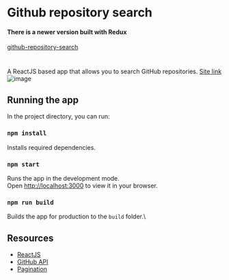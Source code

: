 # Github repository search


#### There is a newer version built with Redux
[github-repository-search](https://github.com/renatokirin/github-repository-search)



#


A ReactJS based app that allows you to search GitHub repositories.
[Site link](https://renatokirin.github.io/repository-search/)
![image](https://user-images.githubusercontent.com/105893349/184711968-099d692e-618b-4459-a6d2-53907de9e8d1.png)


## Running the app

In the project directory, you can run:

### `npm install`

Installs required dependencies.

### `npm start`

Runs the app in the development mode.\
Open [http://localhost:3000](http://localhost:3000) to view it in your browser.

### `npm run build`

Builds the app for production to the `build` folder.\

## Resources
* [ReactJS](https://reactjs.org/)
* [GitHub API](https://docs.github.com/en/rest/search#search-issues-and-pull-requests)
* [Pagination](https://www.youtube.com/watch?v=GmWUYZ2xovI)
